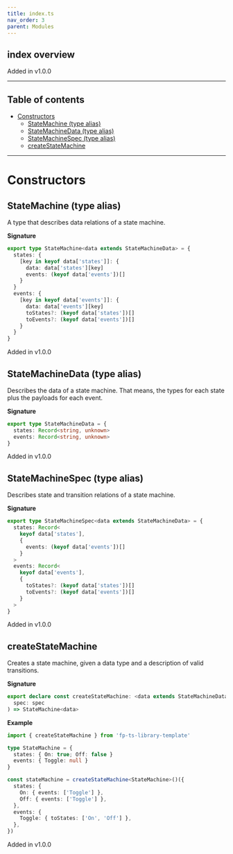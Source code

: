 ```yaml
---
title: index.ts
nav_order: 3
parent: Modules
---
```


## index overview

Added in v1.0.0

---

<h2 class="text-delta">Table of contents</h2>

- [Constructors](#constructors)
  - [StateMachine (type alias)](#statemachine-type-alias)
  - [StateMachineData (type alias)](#statemachinedata-type-alias)
  - [StateMachineSpec (type alias)](#statemachinespec-type-alias)
  - [createStateMachine](#createstatemachine)

---

# Constructors

## StateMachine (type alias)

A type that describes data relations of a state machine.

**Signature**

```ts
export type StateMachine<data extends StateMachineData> = {
  states: {
    [key in keyof data['states']]: {
      data: data['states'][key]
      events: (keyof data['events'])[]
    }
  }
  events: {
    [key in keyof data['events']]: {
      data: data['events'][key]
      toStates?: (keyof data['states'])[]
      toEvents?: (keyof data['events'])[]
    }
  }
}
```

Added in v1.0.0

## StateMachineData (type alias)

Describes the data of a state machine. That means, the types for each state plus the payloads for each event.

**Signature**

```ts
export type StateMachineData = {
  states: Record<string, unknown>
  events: Record<string, unknown>
}
```

Added in v1.0.0

## StateMachineSpec (type alias)

Describes state and transition relations of a state machine.

**Signature**

```ts
export type StateMachineSpec<data extends StateMachineData> = {
  states: Record<
    keyof data['states'],
    {
      events: (keyof data['events'])[]
    }
  >
  events: Record<
    keyof data['events'],
    {
      toStates?: (keyof data['states'])[]
      toEvents?: (keyof data['events'])[]
    }
  >
}
```

Added in v1.0.0

## createStateMachine

Creates a state machine, given a data type and a description of valid transitions.

**Signature**

```ts
export declare const createStateMachine: <data extends StateMachineData>() => <spec extends StateMachineSpec<data>>(
  spec: spec
) => StateMachine<data>
```

**Example**

```ts
import { createStateMachine } from 'fp-ts-library-template'

type StateMachine = {
  states: { On: true; Off: false }
  events: { Toggle: null }
}

const stateMachine = createStateMachine<StateMachine>()({
  states: {
    On: { events: ['Toggle'] },
    Off: { events: ['Toggle'] },
  },
  events: {
    Toggle: { toStates: ['On', 'Off'] },
  },
})
```

Added in v1.0.0
